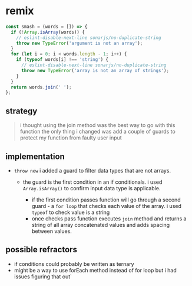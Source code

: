 # remix

```js
const smash = (words = []) => {
  if (!Array.isArray(words)) {
    // eslint-disable-next-line sonarjs/no-duplicate-string
    throw new TypeError('argument is not an array');
  }
  for (let i = 0; i < words.length - 1; i++) {
    if (typeof words[i] !== 'string') {
      // eslint-disable-next-line sonarjs/no-duplicate-string
      throw new TypeError('array is not an array of strings');
    }
  }
  return words.join(' ');
};
```

## strategy

> i thought using the join method was the best way to go with this function the
> only thing i changed was add a couple of guards to protect my function from
> faulty user input

## implementation

- `throw new` i added a guard to filter data types that are not arrays.

  - the guard is the first condition in an if conditionals. i used
    `Array.isArray()` to confirm input data type is applicable.

    - if the first condition passes function will go through a second guard - a
      `for loop` that checks each value of the array. i used `typeof` to check
      value is a string
    - once checks pass function executes `join` method and returns a string of
      all array concatenated values and adds spacing between values.

## possible refractors

- if conditions could probably be written as ternary
- might be a way to use forEach method instead of for loop but i had issues
  figuring that out`
